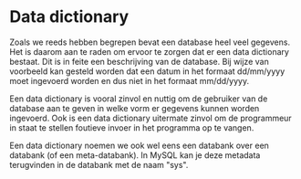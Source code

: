 # Data dictionary

Zoals we reeds hebben begrepen bevat een database heel veel gegevens. Het is daarom aan te raden om ervoor te zorgen dat er een data dictionary bestaat. Dit is in feite een beschrijving van de database. Bij wijze van voorbeeld kan gesteld worden dat een datum in het formaat dd/mm/yyyy moet ingevoerd worden en dus niet in het formaat mm/dd/yyyy. 

Een data dictionary is vooral zinvol en nuttig om de gebruiker van de database aan te geven in welke vorm er gegevens kunnen worden ingevoerd. Ook is een data dictionary uitermate zinvol om de programmeur in staat te stellen foutieve invoer in het programma op te vangen. 

Een data dictionary noemen we ook wel eens een databank over een databank \(of een meta-databank\). In MySQL kan je deze metadata terugvinden in de databank met de naam "sys".


